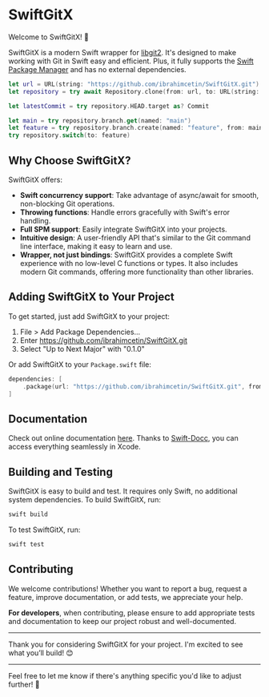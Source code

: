 # SwiftGitX

Welcome to SwiftGitX! 🎉

SwiftGitX is a modern Swift wrapper for [libgit2](https://libgit2.org). It's designed to make working with Git in Swift easy and efficient. Plus, it fully supports the [Swift Package Manager](https://github.com/swiftlang/swift-package-manager) and has no external dependencies.

```swift
let url = URL(string: "https://github.com/ibrahimcetin/SwiftGitX.git")!
let repository = try await Repository.clone(from: url, to: URL(string: "/path/to/clone")!)

let latestCommit = try repository.HEAD.target as? Commit

let main = try repository.branch.get(named: "main")
let feature = try repository.branch.create(named: "feature", from: main)
try repository.switch(to: feature)
```

## Why Choose SwiftGitX?

SwiftGitX offers:

- **Swift concurrency support**: Take advantage of async/await for smooth, non-blocking Git operations.
- **Throwing functions**: Handle errors gracefully with Swift's error handling.
- **Full SPM support**: Easily integrate SwiftGitX into your projects.
- **Intuitive design**: A user-friendly API that's similar to the Git command line interface, making it easy to learn and use.
- **Wrapper, not just bindings**: SwiftGitX provides a complete Swift experience with no low-level C functions or types. It also includes modern Git commands, offering more functionality than other libraries.

## Adding SwiftGitX to Your Project

To get started, just add SwiftGitX to your project:

1. File > Add Package Dependencies...
2. Enter https://github.com/ibrahimcetin/SwiftGitX.git
3. Select "Up to Next Major" with "0.1.0"

Or add SwiftGitX to your `Package.swift` file:

```swift
dependencies: [
    .package(url: "https://github.com/ibrahimcetin/SwiftGitX.git", from: "0.1.0"),
]
```

## Documentation

Check out online documentation [here](https://ibrahimcetin.github.io/SwiftGitX/documentation/swiftgitx/). Thanks to [Swift-Docc](https://www.swift.org/documentation/docc/), you can access everything seamlessly in Xcode.

## Building and Testing
SwiftGitX is easy to build and test. It requires only Swift, no additional system dependencies.
To build SwiftGitX, run:
```bash
swift build
```
To test SwiftGitX, run:
```bash
swift test
```

## Contributing

We welcome contributions! Whether you want to report a bug, request a feature, improve documentation, or add tests, we appreciate your help.

**For developers**, when contributing, please ensure to add appropriate tests and documentation to keep our project robust and well-documented.

---

Thank you for considering SwiftGitX for your project. I'm excited to see what you’ll build! 😊

---

Feel free to let me know if there's anything specific you'd like to adjust further! 🚀

